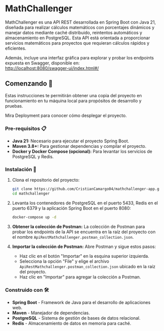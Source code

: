 # MathChallenger

MathChallenger es una API REST desarrollada en Spring Boot con Java 21, diseñada para realizar cálculos matemáticos con porcentajes dinámicos y manejar datos mediante caché distribuido, reintentos automáticos y almacenamiento en PostgreSQL. Esta API está orientada a proporcionar servicios matemáticos para proyectos que requieran cálculos rápidos y eficientes.

Además, incluye una interfaz gráfica para explorar y probar los endpoints expuesta en Swagger, disponible en:  
[http://localhost:8080/swagger-ui/index.html#/](http://localhost:8080/swagger-ui/index.html#/)

## Comenzando 🚀
Estas instrucciones te permitirán obtener una copia del proyecto en funcionamiento en tu máquina local para propósitos de desarrollo y pruebas.

Mira Deployment para conocer cómo desplegar el proyecto.

### Pre-requisitos 📋
- **Java 21:** Necesario para ejecutar el proyecto Spring Boot.
- **Maven 3.8+:** Para gestionar dependencias y compilar el proyecto.
- **Docker y Docker Compose (opcional):** Para levantar los servicios de PostgreSQL y Redis.

### Instalación 🔧
1. Clona el repositorio del proyecto:
    ```bash
    git clone https://github.com/CristianCamargo04/mathchallenger-app.git
    cd mathchallenger
    ```

2. Levanta los contenedores de PostgreSQL en el puerto 5433, Redis en el puerto 6379 y la aplicación Spring Boot en el puerto 8080:
    ```bash
    docker-compose up -d
    ```

3. **Obtener la colección de Postman:**
   La colección de Postman para probar los endpoints de la API se encuentra en la raíz del proyecto con el nombre `ApiRestMathchallenger.postman_collection.json`.


4. **Importar la colección de Postman:**
   Abre Postman y sigue estos pasos:
   - Haz clic en el botón "Importar" en la esquina superior izquierda.
   - Selecciona la opción "File" y elige el archivo `ApiRestMathchallenger.postman_collection.json` ubicado en la raíz del proyecto.
   - Haz clic en "Importar" para agregar la colección a Postman.

### Construido con 🛠️
- **Spring Boot** - Framework de Java para el desarrollo de aplicaciones web.
- **Maven** - Manejador de dependencias.
- **PostgreSQL** - Sistema de gestión de bases de datos relacional.
- **Redis** - Almacenamiento de datos en memoria para caché.
